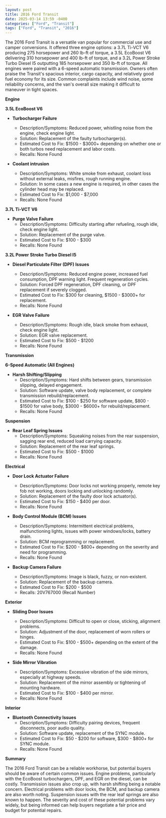 ```yaml
---
layout: post
title: 2016 Ford Transit
date: 2025-03-14 13:59 -0400
categories: ["Ford", "Transit"]
tags: ["Ford", "Transit", "2016"]
---
```

The 2016 Ford Transit is a versatile van popular for commercial use and camper conversions. It offered three engine options: a 3.7L Ti-VCT V6 producing 275 horsepower and 260 lb-ft of torque, a 3.5L EcoBoost V6 delivering 310 horsepower and 400 lb-ft of torque, and a 3.2L Power Stroke Turbo Diesel I5 outputting 185 horsepower and 350 lb-ft of torque. All engines were paired with a 6-speed automatic transmission. Owners often praise the Transit's spacious interior, cargo capacity, and relatively good fuel economy for its size. Common complaints include wind noise, some reliability concerns, and the van's overall size making it difficult to maneuver in tight spaces.

**Engine**

**3.5L EcoBoost V6**

*   **Turbocharger Failure**
    *   Description/Symptoms: Reduced power, whistling noise from the engine, check engine light.
    *   Solution: Replacement of the faulty turbocharger(s).
    *   Estimated Cost to Fix: $1500 - $3000+ depending on whether one or both turbos need replacement and labor costs.
    *   Recalls: None Found

*   **Coolant intrusion**
    *   Description/Symptoms: White smoke from exhaust, coolant loss without external leaks, misfires, rough running engine.
    *   Solution: In some cases a new engine is required, in other cases the cylinder head may be replaced.
    *   Estimated Cost to Fix: $1,000 - $7,000
    *   Recalls: None Found

**3.7L Ti-VCT V6**

*   **Purge Valve Failure**
    *   Description/Symptoms: Difficulty starting after refueling, rough idle, check engine light.
    *   Solution: Replacement of the purge valve.
    *   Estimated Cost to Fix: $100 - $300
    *   Recalls: None Found

**3.2L Power Stroke Turbo Diesel I5**

*   **Diesel Particulate Filter (DPF) Issues**
    *   Description/Symptoms: Reduced engine power, increased fuel consumption, DPF warning light. Frequent regeneration cycles.
    *   Solution: Forced DPF regeneration, DPF cleaning, or DPF replacement if severely clogged.
    *   Estimated Cost to Fix: $300 for cleaning, $1500 - $3000+ for replacement.
    *   Recalls: None Found

*   **EGR Valve Failure**
    *   Description/Symptoms: Rough idle, black smoke from exhaust, check engine light.
    *   Solution: EGR valve replacement.
    *   Estimated Cost to Fix: $500 - $1200
    *   Recalls: None Found

**Transmission**

**6-Speed Automatic (All Engines)**

*   **Harsh Shifting/Slipping**
    *   Description/Symptoms: Hard shifts between gears, transmission slipping, delayed engagement.
    *   Solution: Software update, valve body replacement, or complete transmission rebuild/replacement.
    *   Estimated Cost to Fix: $100 - $250 for software update, $800 - $1500 for valve body, $3000 - $6000+ for rebuild/replacement.
    *   Recalls: None Found

**Suspension**

*   **Rear Leaf Spring Issues**
    *   Description/Symptoms: Squeaking noises from the rear suspension, sagging rear end, reduced load carrying capacity.
    *   Solution: Replacement of the rear leaf springs.
    *   Estimated Cost to Fix: $500 - $1000
    *   Recalls: None Found

**Electrical**

*   **Door Lock Actuator Failure**
    *   Description/Symptoms: Door locks not working properly, remote key fob not working, doors locking and unlocking randomly.
    *   Solution: Replacement of the faulty door lock actuator(s).
    *   Estimated Cost to Fix: $150 - $400 per door.
    *   Recalls: None Found

*   **Body Control Module (BCM) Issues**
    *   Description/Symptoms: Intermittent electrical problems, malfunctioning lights, issues with power windows/locks, battery drain.
    *   Solution: BCM reprogramming or replacement.
    *   Estimated Cost to Fix: $200 - $800+ depending on the severity and need for programming.
    *   Recalls: None Found

*   **Backup Camera Failure**
    *   Description/Symptoms: Image is black, fuzzy, or non-existent.
    *   Solution: Replacement of the backup camera.
    *   Estimated Cost to Fix: $200 - $500
    *   Recalls: 20V767000 (Recall Number)

**Exterior**

*   **Sliding Door Issues**
    *   Description/Symptoms: Difficult to open or close, sticking, alignment problems.
    *   Solution: Adjustment of the door, replacement of worn rollers or hinges.
    *   Estimated Cost to Fix: $100 - $500+ depending on the extent of the damage.
    *   Recalls: None Found

*   **Side Mirror Vibration**
    *   Description/Symptoms: Excessive vibration of the side mirrors, especially at highway speeds.
    *   Solution: Replacement of the mirror assembly or tightening of mounting hardware.
    *   Estimated Cost to Fix: $100 - $400 per mirror.
    *   Recalls: None Found

**Interior**

*   **Bluetooth Connectivity Issues**
    *   Description/Symptoms: Difficulty pairing devices, frequent disconnects, poor audio quality.
    *   Solution: Software update, replacement of the SYNC module.
    *   Estimated Cost to Fix: $50 - $200 for software, $300 - $800+ for SYNC module.
    *   Recalls: None Found

**Summary**

The 2016 Ford Transit can be a reliable workhorse, but potential buyers should be aware of certain common issues. Engine problems, particularly with the EcoBoost turbochargers, DPF, and EGR on the diesel, can be costly. Transmission issues also crop up, with harsh shifting being a notable concern. Electrical problems with door locks, the BCM, and backup camera are also worth noting. Suspension issues with the rear leaf springs are also known to happen. The severity and cost of these potential problems vary widely, but being informed can help buyers negotiate a fair price and budget for potential repairs.

